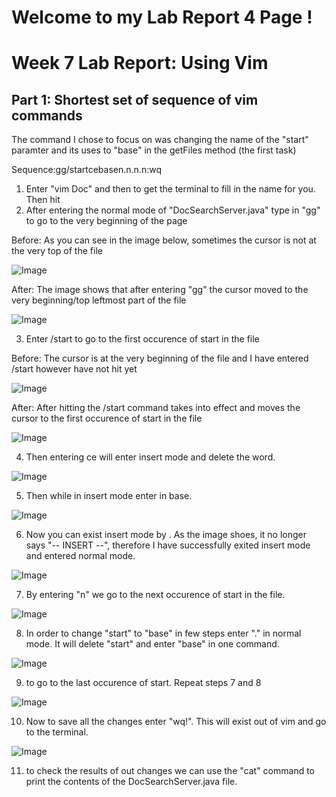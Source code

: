 # **Welcome to my Lab Report 4 Page !**
# Week 7 Lab Report: Using Vim  

## Part 1: Shortest set of sequence of vim commands

The command I chose to focus on was changing the name of the "start" paramter and its uses to "base" in the getFiles method (the first task)

Sequence:gg/start<Enter>cebase<Escape>n.n.n.n:wq

1. Enter "vim Doc" and then <Tab> to get the terminal to fill in the name for you. Then hit <Enter>
2. After entering the normal mode of "DocSearchServer.java" type in "gg" to go to the very beginning of the page  

Before: As you can see in the image below, sometimes the cursor is not at the very top of the file 

![Image](Lab_Report_4_Photos/gg_before.png)

After: The image shows that after entering "gg" the cursor moved to the very beginning/top leftmost part of the file

![Image](Lab_Report_4_Photos/gg_after.png)

3.  Enter /start to go to the first occurence of start in the file

Before: The cursor is at the very beginning of the file and I have entered /start however have not hit <Enter> yet

![Image](Lab_Report_4_Photos/start_before.png)

After: After hitting <Enter> the /start command takes into effect and moves the cursor to the first occurence of start in the file

![Image](Lab_Report_4_Photos/start_after.png)

4. Then entering ce will enter insert mode and delete the word. 

![Image](Lab_Report_4_Photos/ce_command.png)

5. Then while in insert mode enter in base. 

![Image](Lab_Report_4_Photos/enter_base_command.png)

6. Now you can exist insert mode by <Esc>. As the image shoes, it no longer says "-- INSERT --", therefore I have successfully exited insert mode and entered normal mode.

![Image](Lab_Report_4_Photos/Exit_insertMode.png)

7. By entering "n" we go to the next occurence of start in the file. 

![Image](Lab_Report_4_Photos/Enter_n.png)

8. In order to change "start" to "base" in few steps enter "." in normal mode. It will delete "start" and enter "base" in one command. 

![Image](Lab_Report_4_Photos/Enter_".".png)

9. to go to the last occurence of start. Repeat steps 7 and 8

![Image](Lab_Report_4_Photos/nextOccurence.png)

10. Now to save all the changes enter "wq!". This will exist out of vim and go to the terminal. 

![Image](Lab_Report_4_Photos/save_Using_wq!.png)

11. to check the results of out changes we can use the "cat" command to print the contents of the DocSearchServer.java file. 

